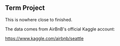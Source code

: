 ## Term Project

This is nowhere close to finished.

The data comes from AirBnB's official Kaggle account:

https://www.kaggle.com/airbnb/seattle